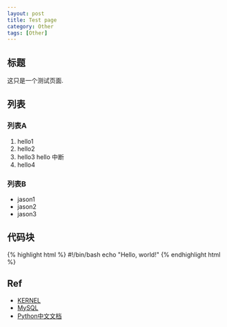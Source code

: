 ```yaml
---
layout: post
title: Test page
category: Other
tags: [Other]
---
```


## 标题
这只是一个测试页面.

## 列表
### 列表A
1. hello1
1. hello2
1. hello3
hello 中断
1. hello4

### 列表B
* jason1
* jason2
* jason3

## 代码块
{% highlight html %}
#!/bin/bash
    echo "Hello, world!"
{% endhighlight html %}


## Ref
- [KERNEL](https://www.kernel.org/)
- [MySQL](http://www.mysql.com/)
- [Python中文文档](http://python.usyiyi.cn/)

